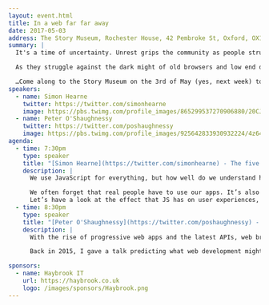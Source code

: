 ```yaml
---
layout: event.html
title: In a web far far away
date: 2017-05-03
address: The Story Museum, Rochester House, 42 Pembroke St, Oxford, OX11BP
summary: |
  It's a time of uncertainty. Unrest grips the community as people struggle to use all the new shiny browser features while improving performance, but a heroic duo has surfaced to help the resistance rise up.

  As they struggle against the dark might of old browsers and low end devices, these brave heroes may yet awaken the skill and strength needed to forge a new future...

  …Come along to the Story Museum on the 3rd of May (yes, next week) to hear some great talks, meet some lovely people, and have a super time.
speakers:
  - name: Simon Hearne
    twitter: https://twitter.com/simonhearne
    image: https://pbs.twimg.com/profile_images/865299537270906880/20CJc_Pf_400x400.jpg
  - name: Peter O'Shaughnessy
    twitter: https://twitter.com/poshaughnessy
    image: https://pbs.twimg.com/profile_images/925642833930932224/4z64AAtq_400x400.jpg
agenda:
  - time: 7:30pm
    type: speaker
    title: "[Simon Hearne](https://twitter.com/simonhearne) - The five stages of JavaScript performance grief"
    description: |
      We use JavaScript for everything, but how well do we understand how it performs? There are benchmarks out there for different frameworks, JS engines and libraries that give us an idea. But it becomes much harder to measure performance once we start writing our own code, extending libraries and delivering code to real people.

      We often forget that real people have to use our apps. It’s also easy to forget that we are not real people, and that performance benchmarks aren’t run by real people and that real people don’t all have £800 smartphones to run our apps on.
      Let’s have a look at the effect that JS has on user experiences, why it is such a critical issue, and some quick wins to improve the experience for those weird real people.
  - time: 8:30pm
    type: speaker
    title: "[Peter O'Shaughnessy](https://twitter.com/poshaughnessy) - The Browser Strikes Back!: The Future Of The Web, Episode 2"
    description: |
      With the rise of progressive web apps and the latest APIs, web browsers are more capable than ever. So much so, that the word “browser” doesn’t really fit anymore. The web is moving beyond tabs and even beyond our screens. It's now capable of connecting us to the real world around us and transforming us into virtual reality creators.

      Back in 2015, I gave a talk predicting what web development might be like in 2020. Now we're (roughly) half-way there, it's time to check in and see what I got right so far, and the big things I missed! As Tim Urban (of 'Wait But Why' fame) says, often the best way to wrap your head around something is to zoom right in and zoom right out. This talk will zoom in on the state of the web today in 2017 - including highlighting our common misconceptions about browsers. And zoom out to see where we've come from - and where we're heading...

sponsors:
  - name: Haybrook IT
    url: https://haybrook.co.uk
    logo: /images/sponsors/Haybrook.png
---
```

